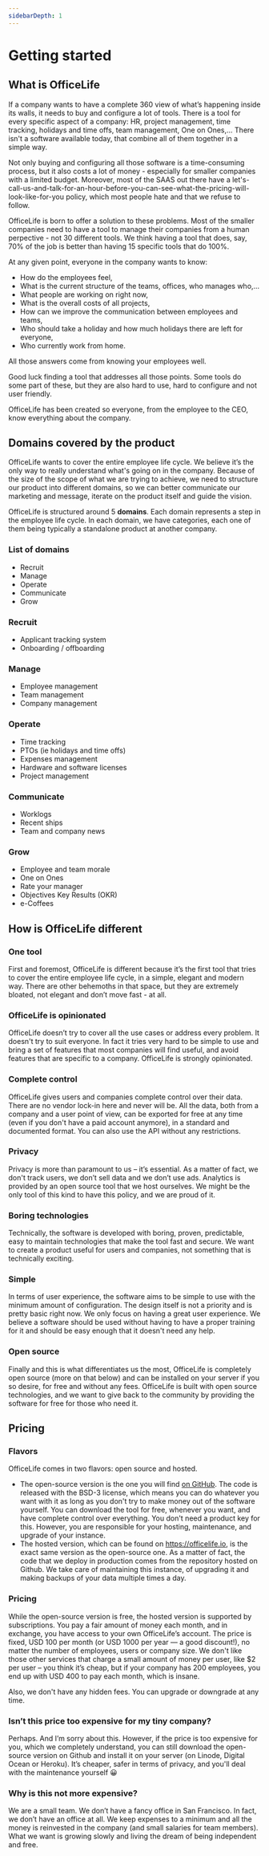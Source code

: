 ```yaml
---
sidebarDepth: 1
---
```


# Getting started

## What is OfficeLife

If a company wants to have a complete 360 view of what’s happening inside its walls, it needs to buy and configure a lot of tools. There is a tool for every specific aspect of a company: HR, project management, time tracking, holidays and time offs, team management, One on Ones,... There isn't a software available today, that combine all of them together in a simple way.

Not only buying and configuring all those software is a time-consuming process, but it also costs a lot of money - especially for smaller companies with a limited budget. Moreover, most of the SAAS out there have a let's-call-us-and-talk-for-an-hour-before-you-can-see-what-the-pricing-will-look-like-for-you policy, which most people hate and that we refuse to follow.

OfficeLife is born to offer a solution to these problems. Most of the smaller companies need to have a tool to manage their companies from a human perpective - not 30 different tools. We think having a tool that does, say, 70% of the job is better than having 15 specific tools that do 100%.

At any given point, everyone in the company wants to know:

* How do the employees feel,
* What is the current structure of the teams, offices, who manages who,…
* What people are working on right now,
* What is the overall costs of all projects,
* How can we improve the communication between employees and teams,
* Who should take a holiday and how much holidays there are left for everyone,
* Who currently work from home.

All those answers come from knowing your employees well.

Good luck finding a tool that addresses all those points. Some tools do some part of these, but they are also hard to use, hard to configure and not user friendly.

OfficeLife has been created so everyone, from the employee to the CEO, know everything about the company.

## Domains covered by the product

OfficeLife wants to cover the entire employee life cycle. We believe it’s the only way to really understand what's going on in the company. Because of the size of the scope of what we are trying to achieve, we need to structure our product into different domains, so we can better communicate our marketing and message, iterate on the product itself and guide the vision.

OfficeLife is structured around 5 **domains**. Each domain represents a step in the employee life cycle. In each domain, we have categories, each one of them being typically a standalone product at another company.

### List of domains

* Recruit
* Manage
* Operate
* Communicate
* Grow

### Recruit

* Applicant tracking system
* Onboarding / offboarding

### Manage

* Employee management
* Team management
* Company management

### Operate

* Time tracking
* PTOs (ie holidays and time offs)
* Expenses management
* Hardware and software licenses
* Project management

### Communicate

* Worklogs
* Recent ships
* Team and company news

### Grow

* Employee and team morale
* One on Ones
* Rate your manager
* Objectives Key Results (OKR)
* e-Coffees

## How is OfficeLife different

### One tool

First and foremost, OfficeLife is different because it’s the first tool that tries to cover the entire employee life cycle, in a simple, elegant and modern way. There are other behemoths in that space, but they are extremely bloated, not elegant and don’t move fast - at all.

### OfficeLife is opinionated

OfficeLife doesn’t try to cover all the use cases or address every problem. It doesn't try to suit everyone. In fact it tries very hard to be simple to use and bring a set of features that most companies will find useful, and avoid features that are specific to a company. OfficeLife is strongly opinionated.

### Complete control

OfficeLife gives users and companies complete control over their data. There are no vendor lock-in here and never will be. All the data, both from a company and a user point of view, can be exported for free at any time (even if you don't have a paid account anymore), in a standard and documented format. You can also use the API without any restrictions.

### Privacy

Privacy is more than paramount to us – it’s essential. As a matter of fact, we don't track users, we don’t sell data and we don’t use ads. Analytics is provided by an open source tool that we host ourselves. We might be the only tool of this kind to have this policy, and we are proud of it.

### Boring technologies

Technically, the software is developed with boring, proven, predictable, easy to maintain technologies that make the tool fast and secure. We want to create a product useful for users and companies, not something that is technically exciting.

### Simple

In terms of user experience, the software aims to be simple to use with the minimum amount of configuration. The design itself is not a priority and is pretty basic right now. We only focus on having a great user experience. We believe a software should be used without having to have a proper training for it and should be easy enough that it doesn't need any help.

### Open source

Finally and this is what differentiates us the most, OfficeLife is completely open source (more on that below) and can be installed on your server if you so desire, for free and without any fees. OfficeLife is built with open source technologies, and we want to give back to the community by providing the software for free for those who need it.

## Pricing

### Flavors

OfficeLife comes in two flavors: open source and hosted.

* The open-source version is the one you will find [on GitHub](https://github.com/officelifehq/OfficeLife). The code is released with the BSD-3 license, which means you can do whatever you want with it as long as you don't try to make money out of the software yourself. You can download the tool for free, whenever you want, and have complete control over everything. You don't need a product key for this. However, you are responsible for your hosting, maintenance, and upgrade of your instance.
* The hosted version, which can be found on https://officelife.io, is the exact same version as the open-source one. As a matter of fact, the code that we deploy in production comes from the repository hosted on Github. We take care of maintaining this instance, of upgrading it and making backups of your data multiple times a day.

### Pricing

While the open-source version is free, the hosted version is supported by subscriptions. You pay a fair amount of money each month, and in exchange, you have access to your own OfficeLife’s account. The price is fixed, USD 100 per month (or USD 1000 per year — a good discount!), no matter the number of employees, users or company size. We don't like those other services that charge a small amount of money per user, like $2 per user – you think it’s cheap, but if your company has 200 employees, you end up with USD 400 to pay each month, which is insane.

Also, we don't have any hidden fees. You can upgrade or downgrade at any time.

### Isn’t this price too expensive for my tiny company?

Perhaps. And I’m sorry about this. However, if the price is too expensive for you, which we completely understand, you can still download the open-source version on Github and install it on your server (on Linode, Digital Ocean or Heroku). It’s cheaper, safer in terms of privacy, and you'll deal with the maintenance yourself 😀

### Why is this not more expensive?

We are a small team. We don’t have a fancy office in San Francisco. In fact, we don’t have an office at all. We keep expenses to a minimum and all the money is reinvested in the company (and small salaries for team members). What we want is growing slowly and living the dream of being independent and free.
